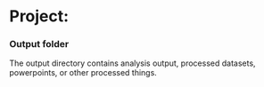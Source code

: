 # Project: 
### Output folder

The output directory contains analysis output, processed datasets, powerpoints, or other processed things.

